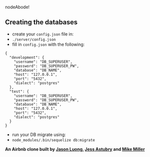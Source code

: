 nodeAbode!

Creating the databases
-----------------------
- create your ```config.json``` file in:
 - ```./server/config.json```
- fill in ```config.json``` with the following:
```
{
  "development": {
    "username": "DB_SUPERUSER",
    "password": "DB_SUPERUSER_PW",
    "database": "DB_NAME",
    "host": "127.0.0.1",
    "port": "5432",
    "dialect": "postgres"
  },
  "test": {
    "username": "DB_SUPERUSER",
    "password": "DB_SUPERUSER_PW",
    "database": "DB_NAME",
    "host": "127.0.0.1",
    "port": "5432",
    "dialect": "postgres"
  }
}
```
- run your DB migrate using:
 - ```node_modules/.bin/sequelize db:migrate```


 **An Airbnb clone built by [Jason Luong](http://github.com/j-luong), [Jess Astubry](http://github.com/JAstbury) and [Mike Miller](http://github.com/mjosephmiller)**
